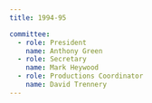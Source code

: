 ```yaml
---
title: 1994-95

committee:
  - role: President
    name: Anthony Green
  - role: Secretary
    name: Mark Heywood
  - role: Productions Coordinator
    name: David Trennery
---
```

